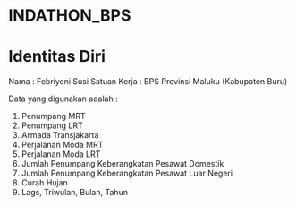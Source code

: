 # INDATHON_BPS

# Identitas Diri

Nama : Febriyeni Susi
Satuan Kerja : BPS Provinsi Maluku (Kabupaten Buru)

Data yang digunakan adalah :
1. Penumpang MRT
2. Penumpang LRT
3. Armada Transjakarta
4. Perjalanan Moda MRT
5. Perjalanan Moda LRT
6. Jumlah Penumpang Keberangkatan Pesawat Domestik
7. Jumlah Penumpang Keberangkatan Pesawat Luar Negeri
8. Curah Hujan
9. Lags, Triwulan, Bulan, Tahun
